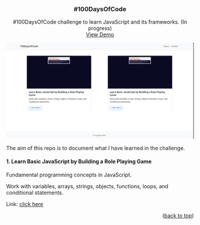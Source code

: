 <!-- Simple back to top -->
<a name="readme-top"></a>

<br />
<div align="center">
  <h3 align="center">#100DaysOfCode</h3>
  <p align="center">
    #100DaysOfCode challenge to learn JavaScript and its frameworks. (In progress)
    <br />
    <a href="https://balewgize.github.io/100DaysOfCode/">View Demo</a>
  </p>
</div>

<!-- Use relative path to reference images you want to use in the README -->
[![Screenshot](images/home-page.png?raw=true "100DaysOfCode")](https://balewgize.github.io/100DaysOfCode/)

The aim of this repo is to document what I have learned in the challenge.

#### 1. Learn Basic JavaScript by Building a Role Playing Game

Fundamental programming concepts in JavaScript. 

Work with variables, arrays, strings, objects, functions, loops, and conditional statements.


Link: <a href="https://www.freecodecamp.org/learn/javascript-algorithms-and-data-structures-v8/#learn-basic-javascript-by-building-a-role-playing-game">click here</a>

<p align="right">(<a href="#readme-top">back to top</a>)</p>
